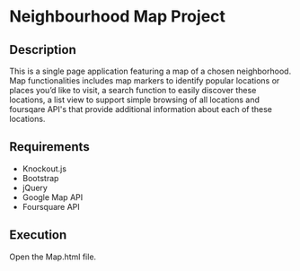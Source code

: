 # Neighbourhood Map Project

## Description
This is a single page application featuring a map of a chosen neighborhood.
Map functionalities includes map markers to identify popular locations or
places you’d like to visit, a search function to easily discover these
locations, a list view to support simple browsing of all locations and
foursqare API's that provide additional information about each of these
locations.

## Requirements
- Knockout.js
- Bootstrap
- jQuery
- Google Map API
- Foursquare API

## Execution
Open the Map.html file.

